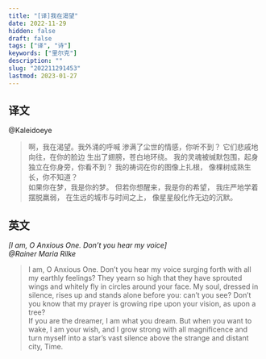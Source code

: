 ```yaml
---
title: "[译]我在渴望"
date: 2022-11-29
hidden: false
draft: false
tags: ["译", "诗"]
keywords: ["里尔克"]
description: ""
slug: "202211291453"
lastmod: 2023-01-27
---
```


## 译文
@Kaleidoeye

>啊，我在渴望。我外涌的呼喊
渗满了尘世的情感，你听不到？
它们悲戚地向往，在你的脸边
生出了翅膀，苍白地环绕。
我的灵魂被缄默包围，起身
独立在你身旁，你看不到？
我的祷词在你的图像上扎根，
像棵树成熟生长，你不知道？
<br>如果你在梦，我是你的梦。
但若你想醒来，我是你的希望，
我庄严地学着摆脱羸弱，
在生远的城市与时间之上，
像星星般化作无边的沉默。

## 英文

*[I am, O Anxious One. Don’t you hear my voice]<br>
@Rainer Maria Rilke*

>I am, O Anxious One. Don’t you hear my voice 
surging forth with all my earthly feelings?
They yearn so high that they have sprouted wings
and whitely fly in circles around your face.
My soul, dressed in silence, rises up
and stands alone before you: can’t you see?
Don’t you know that my prayer is growing ripe
upon your vision, as upon a tree?
<br>If you are the dreamer, I am what you dream.
But when you want to wake, I am your wish,
and I grow strong with all magnificence
and turn myself into a star’s vast silence
above the strange and distant city, Time.